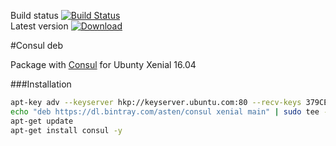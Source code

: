 Build status [![Build Status](https://travis-ci.org/asteny/consul-deb.svg?branch=master)](https://travis-ci.org/asteny/consul-deb)  
Latest version [![Download](https://api.bintray.com/packages/asten/consul/consul/images/download.svg) ](https://bintray.com/asten/consul/consul/_latestVersion)   


#Consul deb

Package with [Consul](https://consul.io) for Ubunty Xenial 16.04

###Installation
```bash
apt-key adv --keyserver hkp://keyserver.ubuntu.com:80 --recv-keys 379CE192D401AB61
echo "deb https://dl.bintray.com/asten/consul xenial main" | sudo tee -a /etc/apt/sources.list.d/consul
apt-get update
apt-get install consul -y

```

